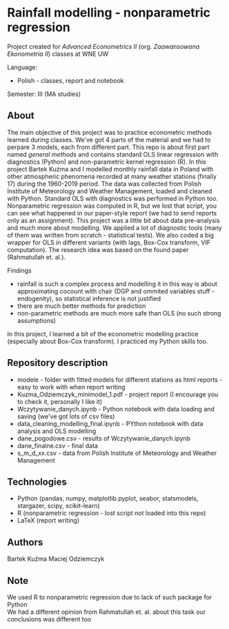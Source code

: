 # Rainfall modelling - nonparametric regression
Project created for *Advanced Econometrics II* (org. *Zaawansowana Ekonometria II*) classes at WNE UW

Language:
 - Polish - classes, report and notebook

Semester: III (MA studies)

## About
The main objective of this project was to practice econometric methods learned during classes. We've got 4 parts of the material and we had to perpare 3 models, each from different part. This repo is about first part named *general methods* and contains standard OLS linear regression with diagnostics (Python) and non-parametric kernel regression (R). In this project Bartek Kuźma and I modelled monthly rainfall data in Poland with other atmospheric phenomena recorded at many weather stations (finally 17) during the 1960-2019 period. The data was collected from Polish Institute of Meteorology and Weather Management, loaded and cleaned with Python. Standard OLS with diagnostics was performed in Python too. Nonparametric regression was computed in R, but we lost that script, you can see what happened in our paper-style report (we had to send reports only as an assignment). This project was a little bit about data pre-analysis and much more about modelling. We applied a lot of diagnostic tools (many of them was written from scratch - statistical tests). We also coded a big wrapper for OLS in different variants (with lags, Box-Cox transform, VIF computation). The research idea was based on the found paper (Rahmatullah et. al.).

Findings
 - rainfall is such a complex process and modelling it in this way is about approximating cocount with chair (DGP and ommited variables stuff - endogenity), so statistical inference is not justified
 - there are much better methods for prediction
 - non-parametric methods are much more safe than OLS (no such strong assumptions)

In this project, I learned a bit of the econometric modelling practice (especially about Box-Cox transform). I practiced my Python skills too.

## Repository description
 - modele - folder with fitted models for different stations as html reports - easy to work with when report writing
 - Kuzma_Odziemczyk_minimodel_1.pdf - project report (I encourage you to check it, personally I like it)
 - Wczytywanie_danych.ipynb - Python notebook with data loading and saving (we've got lots of csv files)
 - data_cleaning_modelling_final.ipynb - PYthon notebook with data analysis and OLS modelling 
 - dane_pogodowe.csv - results of Wczytywanie_danych.ipynb 
 - dane_finalne.csv - final data
 - s_m_d_xx.csv - data from Polish Institute of Meteorology and Weather Management

## Technologies
 - Python (pandas, numpy, matplotlib.pyplot, seabor, statsmodels, stargazer, scipy, scikit-learn)
 - R (nonparametric regression - lost script not loaded into this repo)
 - LaTeX (report writing)
 
 ## Authors
 Bartek Kuźma
 Maciej Odziemczyk
 
 ## Note
 We used R to nonparametric regression due to lack of such package for Python<br>
 We had a different opinion from Rahmatullah et. al. about this task our conclusions was different too<br>
